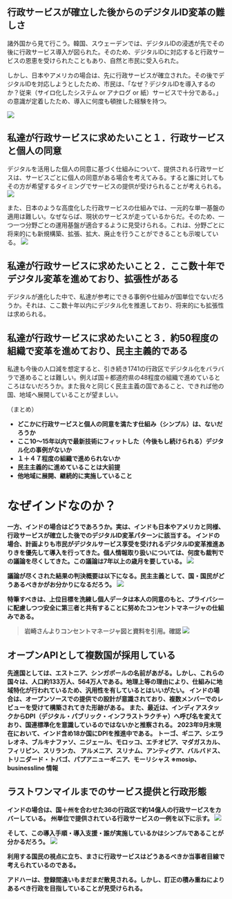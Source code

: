 ## 行政サービスが確立した後からのデジタルID変革の難しさ
諸外国から見て行こう。韓国、スウェーデンでは、デジタルIDの浸透が先でその後に行政サービス導入が図られた。そのため、デジタルIDに対応すると行政サービスの恩恵を受けられたこともあり、自然と市民に受入られた。

しかし、日本やアメリカの場合は、先に行政サービスが確立された。その後でデジタルIDを対応しようとしたため、市民は、「なぜ？デジタルIDを導入するのか？従来（サイロ化したシステム or アナログ or 紙）サービスで十分である。」の意識が定着したため、導入に何度も頓挫した経験を持つ。

![](../images/番号制度の導入時期（各国）.png)

## 私達が行政サービスに求めたいこと１．行政サービスと個人の同意
デジタルを活用した個人の同意に基づく仕組みについて、提供される行政サービスは、サービスごとに個人の同意がある場合を考えてみる。すると誰に対してもその方が希望するタイミングでサービスの提供が受けられることが考えられる。
![](../images/DEPAの必要性.png)

また、日本のような高度化した行政サービスの仕組みでは、一元的な単一基盤の適用は難しい。なぜならば、現状のサービスが走っているからだ。そのため、一つ一つ分野ごとの運用基盤が適合するように見受けられる。これは、分野ごとに将来的にも新規構築、拡張、拡大、廃止を行うことができることも示唆している。
![](../images/分野別DEPA.png)

## 私達が行政サービスに求めたいこと２．ここ数十年でデジタル変革を進めており、拡張性がある
デジタルが進化した中で、私達が参考にできる事例や仕組みが国単位でないだろうか。それは、ここ数十年以内にデジタル化を推進しており、将来的にも拡張性は求められる。

## 私達が行政サービスに求めたいこと３．約50程度の組織で変革を進めており、民主主義的である
私達も今後の人口減を想定すると、引き続き1741の行政区でデジタル化をバラバラで進めることは難しい。例えば国＋都道府県の48程度の組織で進めているところはないだろうか。また我々と同じく民主主義の国であること、できれば他の国、地域へ展開していることが望ましい。

（まとめ）
- <B>どこかに行政サービスと個人の同意を満たす仕組み（シンプル）は、ないだろうか
- <B>ここ10～15年以内で最新技術にフィットした（今後もし続けられる）デジタル化の事例がないか
- <B>１＋４７程度の組織で進められないか
- <B>民主主義的に進めていることは大前提
- <B>他地域に展開、継続的に実施していること


# なぜインドなのか？

一方、インドの場合はどうであろうか。実は、インドも日本やアメリカと同様、行政サービスが確立した後でのデジタルID変革パターンに該当する。
インドの場合、計画よりも市民がデジタルサービス享受を受けれるデジタルID変革推進ありきを優先して導入を行ってきた。個人情報取り扱いについては、何度も裁判での議論を尽くしてきた。この議論は7年以上の歳月を要している。
![](../images/Aadhaarと最高裁.png)


議論が尽くされた結果の判決概要は以下になる。民主主義として、国・国民がどうあるべきかがお分かりになるだろう。
![](../images/Aadhaarと最高裁判決の概要.png)


特筆すべきは、上位目標を洗練し個人データは本人の同意のもと、プライバシーに配慮しつつ安全に第三者と共有することに努めたコンセントマネージャの仕組みである。

> 岩崎さんよりコンセントマネージャ図と資料を引用。確認
![](../images/IndiaStack-レイヤー3Data-DEPA図（Consent%20Manager）.png)

## オープンAPIとして複数国が採用している

先進国としては、エストニア、シンガポールの名前があがる。しかし、これらの国々は、人口約133万人、564万人である。地理上等の理由により、仕組みに地域特化が行われているため、汎用性を有しているとはいいがたい。
インドの場合は、オープンソースでの提供での設計が意識されており、複数メンバーでのレビューを受けて構築されてきた形跡がある。
また、最近は、インディアスタックからDPI（デジタル・パブリック・インフラストラクチャ）へ呼び名を変えており、国連標準化を意識しているのではないかと推察される。
2023年9月末現在において、インド含め18か国にDPIを推進中である。
トーゴ、ギニア、シエラレオネ、ブルキナファソ、ニジェール、モロッコ、エチオピア、マダガスカル、フィリピン、スリランカ、 
アルメニア、スリナム、アンティグア、バルバドス、トリニダード・トバゴ、パプアニューギニア、モーリシャス
※mosip、businessline 情報

## ラストワンマイルまでのサービス提供と行政形態
インドの場合は、国＋州を合わせた36の行政区で約14億人の行政サービスをカバーしている。
州単位で提供されている行政サービスの一例を以下に示す。
![](../images/州政府-DigiLockerの活用1.png)

そして、この導入手順・導入支援・誰が実施しているかはシンプルであることが分かるだろう。
![](../images/州政府-DigiLockerの活用2.png)

利用する国民の視点に立ち、まさに行政サービスはどうあるべきか当事者目線で考えられているのである。

アドハーは、登録間違いもまだまだ散見される。しかし、訂正の積み重ねによりあるべき行政を目指していることが見受けられる。